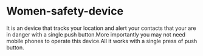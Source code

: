 # Women-safety-device
It is an device that tracks your location and alert your contacts that your are in danger with a single push button.More importantly you may not need mobile phones to operate this device.All it works with a single press of push button.
